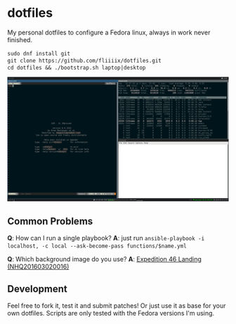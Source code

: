 dotfiles
========

My personal dotfiles to configure a Fedora linux, always in work never finished.

```
sudo dnf install git
git clone https://github.com/fliiiix/dotfiles.git
cd dotfiles && ./bootstrap.sh laptop|desktop
```

![desktop](desktop.png)

## Common Problems

**Q**: How can I run a single playbook?
**A**: just run `ansible-playbook -i localhost, -c local --ask-become-pass functions/$name.yml`

**Q**: Which background image do you use?
**A**: [Expedition 46 Landing (NHQ201603020016)](https://www.flickr.com/photos/nasahqphoto/25446711355/)

## Development

Feel free to fork it, test it and submit patches! Or just use it as base
for your own dotfiles. Scripts are only tested with the Fedora versions I'm using.
